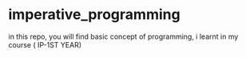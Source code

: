 # imperative_programming
in this repo,  you will find basic concept of programming, i learnt in my course ( IP-1ST YEAR)
